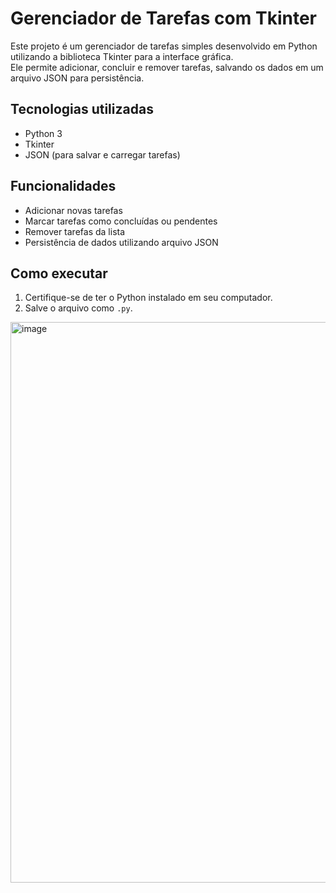 # Gerenciador de Tarefas com Tkinter

Este projeto é um gerenciador de tarefas simples desenvolvido em Python utilizando a biblioteca Tkinter para a interface gráfica.  
Ele permite adicionar, concluir e remover tarefas, salvando os dados em um arquivo JSON para persistência.

## Tecnologias utilizadas
- Python 3  
- Tkinter  
- JSON (para salvar e carregar tarefas)

## Funcionalidades
- Adicionar novas tarefas  
- Marcar tarefas como concluídas ou pendentes  
- Remover tarefas da lista  
- Persistência de dados utilizando arquivo JSON  

## Como executar
1. Certifique-se de ter o Python instalado em seu computador.  
2. Salve o arquivo como `.py`.

<img width="1607" height="897" alt="image" src="https://github.com/user-attachments/assets/14d54f4e-0d2f-4e25-82a1-d0a76f4f7361" />
   


